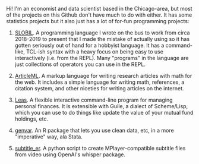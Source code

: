 Hi!  I'm an economist and data scientist based in the Chicago-area, but most of the projects on this Github don't have much to do with either.  It has some statistics projects but it also just has a lot of for-fun programming projects:

1. [SLOBIL](https://github.com/flynnzac/slobil).  A programming language I wrote on the bus to work from circa 2018-2019 to present that I made the mistake of actually using so it has gotten seriously out of hand for a hobbyist language.  It has a command-like, TCL-ish syntax with a heavy focus on being easy to use interactively (i.e. from the REPL).  Many "programs" in the language are just collections of operators you can use in the REPL.

2. [ArticleML](https://github.com/flynnzac/ArticleML).  A markup language for writing research articles with math for the web.  It includes a simple language for writing math, references, a citation system, and other niceties for writing articles on the internet.

3. [Leas](https://github.com/flynnzac/leas). A flexible interactive command-line program for managing personal finances.  It is extensible with Guile, a dialect of Scheme/Lisp, which you can use to do things like update the value of your mutual fund holdings, etc.

4. [genvar](https://github.com/flynnzac/genvar). An R package that lets you use clean data, etc, in a more "imperative" way, ala Stata.

5. [subtitle_er](https://github.com/flynnzac/subtitle_er).  A python script to create MPlayer-compatible subtitle files from video using OpenAI's whisper package.

